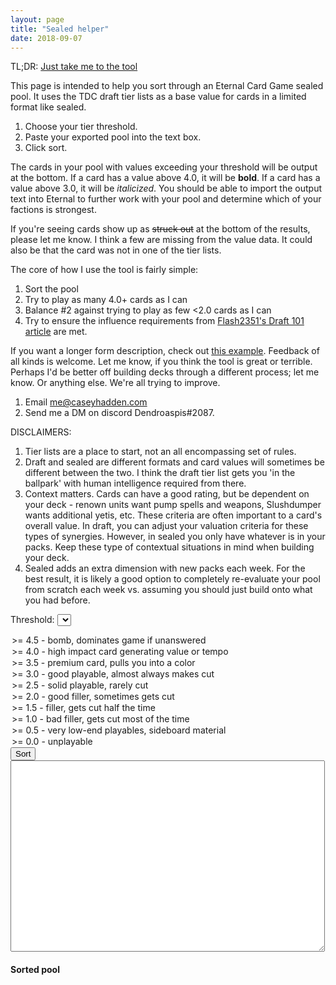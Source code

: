 ```yaml
---
layout: page
title: "Sealed helper"
date: 2018-09-07
---
```


TL;DR: [Just take me to the tool](#tool)

This page is intended to help you sort through an Eternal Card Game
sealed pool. It uses the TDC draft tier lists as a base value for cards
in a limited format like sealed.

1. Choose your tier threshold.
2. Paste your exported pool into the text box.
3. Click sort.

The cards in your pool with values exceeding your threshold will be
output at the bottom. If a card has a value above 4.0, it will be
<strong>bold</strong>. If a card has a value above 3.0, it will be
<em>italicized</em>. You should be able to import the output text
into Eternal to further work with your pool and determine which of
your factions is strongest.

If you're seeing cards show up as <strike>struck out</strike> at the
bottom of the results, please let me know. I think a few are missing
from the value data. It could also be that the card was not in one
of the tier lists.

The core of how I use the tool is fairly simple:

1. Sort the pool
2. Try to play as many 4.0+ cards as I can
3. Balance #2 against trying to play as few <2.0 cards as I can
4. Try to ensure the influence requirements from [Flash2351's Draft 101 article](https://www.a-space-games.com/drafting-101-part-2-building-the-deck)
   are met.

If you want a longer form description, check out [this example](/eternal/sealed-example).
Feedback of all kinds is welcome. Let me know, if you think the tool
is great or terrible. Perhaps I'd be better off building decks through
a different process; let me know. Or anything else. We're all trying
to improve.

1. Email me@caseyhadden.com
2. Send me a DM on discord Dendroaspis#2087.

DISCLAIMERS:

1. Tier lists are a place to start, not an all encompassing set of rules.
2. Draft and sealed are different formats and card values will
sometimes be different between the two. I think the draft tier list
gets you 'in the ballpark' with human intelligence required from there.
3. Context matters. Cards can have a good rating, but be dependent on your
deck - renown units want pump spells and weapons, Slushdumper wants additional
yetis, etc. These criteria are often important to a card's overall value. In
draft, you can adjust your valuation criteria for these types of synergies.
However, in sealed you only have whatever is in your packs. Keep these type
of contextual situations in mind when building your deck.
4. Sealed adds an extra dimension with new packs each week. For the best
result, it is likely a good option to completely re-evaluate your pool
from scratch each week vs. assuming you should just build onto what you
had before.

<a id="tool"></a>Threshold:
<select id="threshold">
  <option value="4.5">&gt;= 4.5 - bomb, dominates game if unanswered</option>
  <option value="4.0">&gt;= 4.0 - high impact card generating value or tempo</option>
  <option value="3.5">&gt;= 3.5 - premium card, pulls you into a color</option>
  <option value="3.0" selected="true">&gt;= 3.0 - good playable, almost always makes cut</option>
  <option value="2.5">&gt;= 2.5 - solid playable, rarely cut</option>
  <option value="2.0">&gt;= 2.0 - good filler, sometimes gets cut</option>
  <option value="1.5">&gt;= 1.5 - filler, gets cut half the time</option>
  <option value="1.0">&gt;= 1.0 - bad filler, gets cut most of the time</option>
  <option value="0.5">&gt;= 0.5 - very low-end playables, sideboard material</option>
  <option value="0.0">&gt;= 0.0 - unplayable</option>
</select>
<input type="button" value="Sort" onclick="sort()"></input>

<textarea cols="60" rows="20" id="pool"></textarea>

<h4>Sorted pool</h4>

<div id="result">
</div>

<script type="text/javascript">
var cardsAndValues = []
$.getJSON("/eternal/cards-and-values.json", function(data) {
    $.each(data, function(index, value) {
        cardsAndValues.push(value)
    })
})

function sort() {
    $("#result").empty()
    pool = []
    lines = $('#pool').val().trim().split("\n");
    $.each(lines, function() {
        values = this.split("(");
        numberOfAndName = values[0]
        numberOfCards = parseInt(numberOfAndName.charAt(0))
        cardName = numberOfAndName.substring(2).trim()
        setAndNumber = values[1]
        result = scanf(setAndNumber, "Set%d #%d)")
        card = {
            numberOfCards: numberOfCards,
            name: cardName,
            set: result[0],
            cardNumber: result[1]
        }
        for (i = 0; i < numberOfCards; i++) {
            pool.push(card)
        }
    })

    valuedPool = []
    notFoundPool = []
    $.each(pool, function(index, value) {
        card = findCard(value)
        if (!$.isEmptyObject(card)) {
            valuedPool.push(card)
        } else {
          notFoundPool.push(value)
        }
    })

    valuedPool.sort(SortByValue).reverse()

    threshold = $("#threshold").val()
    $.each(valuedPool, function(index, value) {
        if (value.LimitedValue >= threshold) {
            output = "1 " + value.Name + " (Set" + value.SetNumber + " #" + value.EternalID + ")"
            if (value.LimitedValue >= 4.0) {
                output = "<strong>" + output + "</strong>"
            } else if (value.LimitedValue >= 3.0) {
                output = "<em>" + output + "</em>"
            }
            $("#result").append("<span title='" + value.LimitedValue + "'>" + output + "</span><br/>")
        }
    })

    $.each(notFoundPool, function(index, value) {
      output = "1 " + value.name + " (Set" + value.set + " #" + value.cardNumber + ")"
      $("#result").append("<strike>" + output + "</strike><br/>")
    })
}

function SortByValue(a, b) {
    return a.LimitedValue < b.LimitedValue ? -1 : a.LimitedValue > b.LimitedValue ? 1 : 0
}

function findCard(card) {
    result = {}
    $.each(cardsAndValues, function(index, value) {
        if (card.set == value.SetNumber &&
            card.cardNumber == value.EternalID) {
            result = value
        }
    })
    return result
}

function scanf(text,pattern){
    if (text == pattern) return true;
    var result = [];    // array for pattern result
    var i = 0;            // text index
    var j = 0;            // pattern index
    while (i < text.length && j < pattern.length){
        var p = substr(pattern,j,j+2); 
        var c = text[i];                
        var c2 = pattern[j];           
        if (p == "%d"){            
        // pattern says next is a number:
            var z = parseInt(substr(text,i,text.length));
            if (z == NaN) return false;
            result[result.length] = z;
            i += z.toString().length;
            j += 2;
        }
        else if (p == "%c"){    
        // pattern says next is a single character:
            result[result.length] = c;
            i++;
            j += 2;
        }
        else if (p == "%s"){    
        // pattern says next is a string:
            var end = "";
            if (j+2 < pattern.length) end = pattern[j+2];
            if (end.length == 0){
                result[result.length] = substr(text,i,text.length);
                i = text.length;
                j = pattern.length;
            }
            else if (end == '%'){    
            // This is an ERROR I need to fix!!!
                alert("[*] %s followed by pattern (eg. %d) causes an error!");
                return false;
            }
            else {
                var str = "";
                for (;i<text.length && text[i]!=end;i++){
                    str += text[i];
                }
                result[result.length] = str;
                j += 2;                            
            }
        }
        else if (c == c2){        
        // pattern says next char's should be equal:
            i++;
            j++;
        }
        else {                    
        // else the text doesn't fit to the pattern:
            return false;
        }
    }
    if (i == text.length && j == pattern.length){
        // if we scanned EVERYTHING:
        return result;            
    }
    else {
        // if not -> FALSE:
        return false;            
    }
}

function substr(str,i,j){
    var s = "";
    if (i < 0 || j < 0 || i > j) return false;
    for (var k=i;k<str.length && k<j;k++){
        s += str[k];
    }
    return s;
}
</script>

